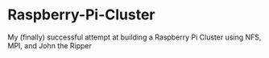 # Raspberry-Pi-Cluster
My (finally) successful attempt at building a Raspberry Pi Cluster using NFS, MPI, and John the Ripper
